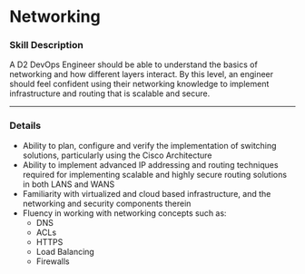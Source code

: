 # Networking 
	
### Skill Description
A D2 DevOps Engineer should be able to understand the basics of networking and how different layers interact. By this level, an engineer should feel confident using their networking knowledge to implement infrastructure and routing that is scalable and secure. 

---

### Details
- Ability to plan, configure and verify the implementation of switching solutions, particularly using the Cisco Architecture
- Ability to implement advanced IP addressing and routing techniques required for implementing scalable and highly secure routing solutions in both LANS and WANS
- Familiarity with virtualized and cloud based infrastructure, and the networking and security components therein
- Fluency in working with networking concepts such as: 
  - DNS
  - ACLs
  - HTTPS
  - Load Balancing 
  - Firewalls

